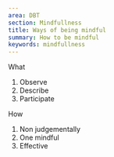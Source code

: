 ```yaml
---
area: DBT
section: Mindfullness
title: Ways of being mindful
summary: How to be mindful
keywords: mindfullness
---
```

What
1. Observe
2. Describe
3. Participate

How
1. Non judgementally
2. One mindful
3. Effective
